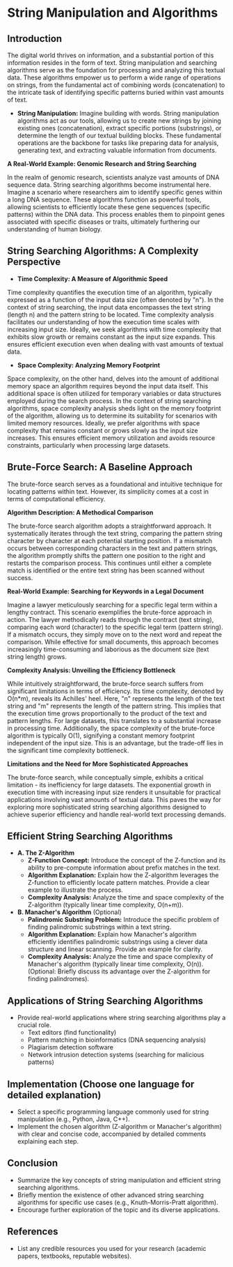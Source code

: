# String Manipulation and Algorithms
## **Introduction**

The digital world thrives on information, and a substantial portion of this information resides in the form of text. String manipulation and searching algorithms serve as the foundation for processing and analyzing this textual data. These algorithms empower us to perform a wide range of operations on strings, from the fundamental act of combining words (concatenation) to the intricate task of identifying specific patterns buried within vast amounts of text. 

* **String Manipulation:** Imagine building with words. String manipulation algorithms act as our tools, allowing us to create new strings by joining existing ones (concatenation), extract specific portions (substrings), or determine the length of our textual building blocks. These fundamental operations are the backbone for tasks like preparing data for analysis, generating text, and extracting valuable information from documents.

**A Real-World Example:  Genomic Research and String Searching**

In the realm of genomic research, scientists analyze vast amounts of DNA sequence data. String searching algorithms become instrumental here. Imagine a scenario where researchers aim to identify specific genes within a long DNA sequence. These algorithms function as powerful tools, allowing scientists to efficiently locate these gene sequences (specific patterns) within the DNA data. This process enables them to pinpoint genes associated with specific diseases or traits, ultimately furthering our understanding of human biology. 

## String Searching Algorithms: A Complexity Perspective

* **Time Complexity: A Measure of Algorithmic Speed**

Time complexity quantifies the execution time of an algorithm, typically expressed as a function of the input data size (often denoted by "n"). In the context of string searching, the input data encompasses the text string (length n) and the pattern string to be located. Time complexity analysis facilitates our understanding of how the execution time scales with increasing input size. Ideally, we seek algorithms with time complexity that exhibits slow growth or remains constant as the input size expands. This ensures efficient execution even when dealing with vast amounts of textual data.

* **Space Complexity: Analyzing Memory Footprint**

Space complexity, on the other hand, delves into the amount of additional memory space an algorithm requires beyond the input data itself. This additional space is often utilized for temporary variables or data structures employed during the search process. In the context of string searching algorithms, space complexity analysis sheds light on the memory footprint of the algorithm, allowing us to determine its suitability for scenarios with limited memory resources. Ideally, we prefer algorithms with space complexity that remains constant or grows slowly as the input size increases. This ensures efficient memory utilization and avoids resource constraints, particularly when processing large datasets.

## **Brute-Force Search: A Baseline Approach**


 The brute-force search serves as a foundational and intuitive technique for locating patterns within text. However, its simplicity comes at a cost in terms of computational efficiency.

**Algorithm Description: A Methodical Comparison**

The brute-force search algorithm adopts a straightforward approach. It systematically iterates through the text string, comparing the pattern string character by character at each potential starting position. If a mismatch occurs between corresponding characters in the text and pattern strings, the algorithm promptly shifts the pattern one position to the right and restarts the comparison process. This continues until either a complete match is identified or the entire text string has been scanned without success.

**Real-World Example:  Searching for Keywords in a Legal Document**

Imagine a lawyer meticulously searching for a specific legal term within a lengthy contract. This scenario exemplifies the brute-force approach in action. The lawyer methodically reads through the contract (text string), comparing each word (character) to the specific legal term (pattern string). If a mismatch occurs, they simply move on to the next word and repeat the comparison. While effective for small documents, this approach becomes increasingly time-consuming and laborious as the document size (text string length) grows. 

**Complexity Analysis: Unveiling the Efficiency Bottleneck**

While intuitively straightforward, the brute-force search suffers from significant limitations in terms of efficiency. Its time complexity, denoted by O(n*m), reveals its Achilles' heel. Here, "n" represents the length of the text string and "m" represents the length of the pattern string. This implies that the execution time grows proportionally to the product of the text and pattern lengths. For large datasets, this translates to a substantial increase in processing time. Additionally, the space complexity of the brute-force algorithm is typically O(1), signifying a constant memory footprint independent of the input size. This is an advantage, but the trade-off lies in the significant time complexity bottleneck.

**Limitations and the Need for More Sophisticated Approaches**

The brute-force search, while conceptually simple, exhibits a critical limitation - its inefficiency for large datasets. The exponential growth in execution time with increasing input size renders it unsuitable for practical applications involving vast amounts of textual data. This paves the way for exploring more sophisticated string searching algorithms designed to achieve superior efficiency and handle real-world text processing demands. 

## **Efficient String Searching Algorithms**

* **A. The Z-Algorithm**
    * **Z-Function Concept:** Introduce the concept of the Z-function and its ability to pre-compute information about prefix matches in the text. 
    * **Algorithm Explanation:** Explain how the Z-algorithm leverages the Z-function to efficiently locate pattern matches. Provide a clear example to illustrate the process.
    * **Complexity Analysis:** Analyze the time and space complexity of the Z-algorithm (typically linear time complexity, O(n+m)). 
* **B. Manacher's Algorithm** (Optional)
    * **Palindromic Substring Problem:** Introduce the specific problem of finding palindromic substrings within a text string.
    * **Algorithm Explanation:** Explain how Manacher's algorithm efficiently identifies palindromic substrings using a clever data structure and linear scanning. Provide an example for clarity.
    * **Complexity Analysis:** Analyze the time and space complexity of Manacher's algorithm (typically linear time complexity, O(n)). (Optional: Briefly discuss its advantage over the Z-algorithm for finding palindromes).

## **Applications of String Searching Algorithms**

* Provide real-world applications where string searching algorithms play a crucial role. 
   * Text editors (find functionality)
   * Pattern matching in bioinformatics (DNA sequencing analysis)
   * Plagiarism detection software
   * Network intrusion detection systems (searching for malicious patterns)

## **Implementation (Choose one language for detailed explanation)**

* Select a specific programming language commonly used for string manipulation (e.g., Python, Java, C++).
* Implement the chosen algorithm (Z-algorithm or Manacher's algorithm) with clear and concise code, accompanied by detailed comments explaining each step.

## **Conclusion**

* Summarize the key concepts of string manipulation and efficient string searching algorithms.
* Briefly mention the existence of other advanced string searching algorithms for specific use cases (e.g., Knuth-Morris-Pratt algorithm).
* Encourage further exploration of the topic and its diverse applications.

## **References**

* List any credible resources you used for your research (academic papers, textbooks, reputable websites).
